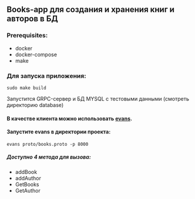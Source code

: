 ## Books-app для создания и хранения книг и авторов в БД

### Prerequisites:
* docker
* docker-compose
* make

### Для запуска приложения:
``` sudo make build ```

Запустится GRPC-сервер и БД MYSQL с тестовыми данными (смотреть директорию database)

#### В качестве клиента можно использовать [evans](https://github.com/ktr0731/evans).

#### Запустите evans в директории проекта:
``` evans proto/books.proto -p 8000 ```

##### Доступно 4 метода для вызова:
* addBook
* addAuthor
* GetBooks
* GetAuthor



